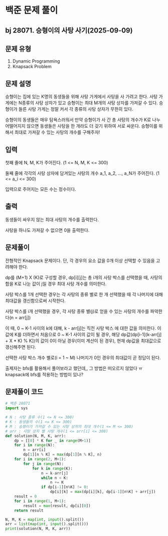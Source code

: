 # 백준 문제 풀이

## bj 28071. 승형이의 사탕 사기(2025-09-09)

## 문제 유형

1. Dynamic Programming
2. Knapsack Problem

## 문제 설명

승형이는 집에 있는 K명의 동생들을 위해 사탕 가게에서 사탕을 사 가려고 한다. 사탕 가게에는 N종류의 사탕 상자가 있고 승형이는 최대 M개의 사탕 상자를 가져갈 수 있다. 승형이가 들른 사탕 가게는 정말 커서 각 종류의 사탕 상자가 무한히 있다.

승형이의 동생들은 매우 탐욕스러워서 만약 승형이가 사 간 총 사탕의 개수가 K로 나누어떨어지지 않으면 동생들은 사탕을 한 개라도 더 갖기 위하여 서로 싸운다. 승형이를 위해서 최대로 가져갈 수 있는 사탕의 개수를 구해주자!

## 입력

첫째 줄에 N, M, K가 주어진다. (1 <= N, M, K <= 300)

둘째 줄에 각각의 사탕 상자에 담겨있는 사탕의 개수 a_1, a_2, ..., a_N가 주어진다. (1 <= a_i <= 300)

입력으로 주어지는 모든 수는 정수이다.

## 출력

동생들이 싸우지 않는 최대 사탕의 개수를 출력한다.

사탕을 하나도 가져갈 수 없으면 0을 출력한다.

## 문제풀이

전형적인 Knapsack 문제이다. 단, 각 경우의 요소 값을 0개 이상 선택할 수 있음을 고려해야 한다.

dp를 (M+1) X (K)로 구성할 경우, dp[i][j]는 총 i개의 사탕 박스를 선택했을 때, 사탕의 합을 K로 나눈 값이 j일 경우 최대 사탕 개수를 의미한다.

사탕 박스를 1개 선택한 경우는 각 사탕의 종류 별로 한 개 선택했을 때 각 나머지에 대해 최대값을 갱신함으로써 시작한다.

사탕 박스를 i개 선택했을 경우, 각 사탕 종류 별(j)로 얻을 수 있는 사탕의 개수를 파악한다(n = arr[j])

이 때, 0 ~ K-1 사이의 k에 대해, k - arr[j]는 직전 사탕 박스 에 대한 값을 의미한다. 이 값에 K를 더하면서 처음으로 0 ~ K-1 사이의 값이 될 경우, 해당 dp값(dp[i-1](k-arr[j] + X \* K) % K])의 값이 0이 아닐 경우(이미 계산이 된 경우), 현재 dp값을 최대값으로 갱신해주면 된다.

선택한 사탕 박스 개수 별로(i = 1 ~ M) 나머지가 0인 경우의 최대값이 곧 정답이 된다.

출제자는 bfs를 활용해서 풀어보라고 했던데,, 그 방법은 떠오르지 않았다 ㅠ knapsack에 bfs를 적용하는 방법이 있나?

## 문제풀이 코드

```python
# 백준 28071
import sys

# N : 사탕 종류 수(1 <= N <= 300)
# K : 동생들의 수(1 <= K <= 300)
# M : 승형이가 가져갈 수 있는 사탕 상자의 최대 개수(1 <= M <= 300)
# arr : 사탕 상자 별 사탕 개수(1 <= arr[i] <= 300)
def solution(N, M, K, arr):
    dp = [[0] * K for _ in range(M+1)]
    for i in range(N):
        n = arr[i]
        dp[1][n % K] = max(dp[1][n % K], n)
    for i in range(2, M+1):
        for j in range(N):
            for k in range(K):
                n = k-arr[j]
                while n < K:
                    n += K
                if dp[i-1][n%K] != 0:
                    dp[i][k] = max(dp[i][k], dp[i-1][n%K] + arr[j])
    result = 0
    for i in range(1, M+1):
        result = max(result, dp[i][0])
    return result

N, M, K = map(int, input().split())
arr = list(map(int, input().split()))
print(solution(N, M, K, arr))
```

```java


```

